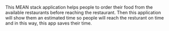This MEAN stack application helps people to order their food from the available restaurants before reaching the restaurant. Then this application will show them an estimated time so people will reach the resturant on time and in this way, this app saves their time.
